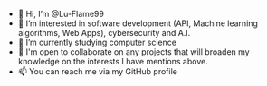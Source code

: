 - 👋 Hi, I’m @Lu-Flame99
- 👀 I’m interested in software development (API, Machine learning algorithms, Web Apps), cybersecurity and A.I.
- 🌱 I’m currently studying computer science
- 💞️ I'm open to collaborate on any projects that will broaden my knowledge on the interests I have mentions above.
- 📫 You can reach me via my GitHub profile

<!---
Lu-Flame99/Lu-Flame99 is a ✨ special ✨ repository because its `README.md` (this file) appears on your GitHub profile.
You can click the Preview link to take a look at your changes.
--->
